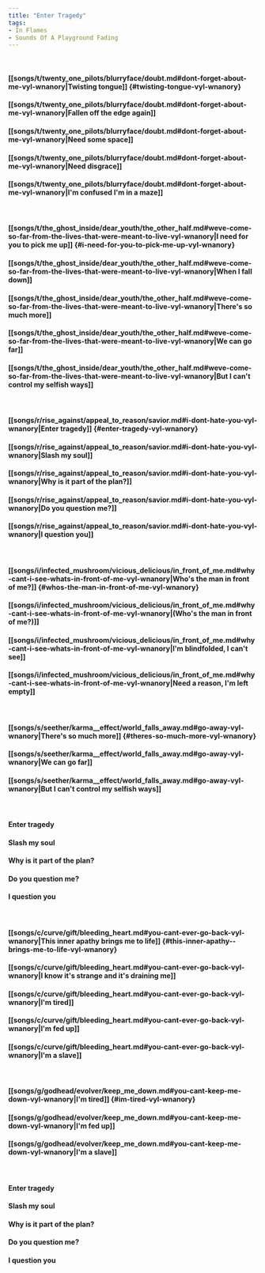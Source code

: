 ```yaml
---
title: "Enter Tragedy"
tags:
- In Flames
- Sounds Of A Playground Fading
---
```

&nbsp;
#### [[songs/t/twenty_one_pilots/blurryface/doubt.md#dont-forget-about-me-vyl-wnanory|Twisting tongue]] {#twisting-tongue-vyl-wnanory}
#### [[songs/t/twenty_one_pilots/blurryface/doubt.md#dont-forget-about-me-vyl-wnanory|Fallen off the edge again]]
#### [[songs/t/twenty_one_pilots/blurryface/doubt.md#dont-forget-about-me-vyl-wnanory|Need some space]]
#### [[songs/t/twenty_one_pilots/blurryface/doubt.md#dont-forget-about-me-vyl-wnanory|Need disgrace]]
#### [[songs/t/twenty_one_pilots/blurryface/doubt.md#dont-forget-about-me-vyl-wnanory|I'm confused I'm in a maze]]
&nbsp;
#### [[songs/t/the_ghost_inside/dear_youth/the_other_half.md#weve-come-so-far-from-the-lives-that-were-meant-to-live-vyl-wnanory|I need for you to pick me up]] {#i-need-for-you-to-pick-me-up-vyl-wnanory}
#### [[songs/t/the_ghost_inside/dear_youth/the_other_half.md#weve-come-so-far-from-the-lives-that-were-meant-to-live-vyl-wnanory|When I fall down]]
#### [[songs/t/the_ghost_inside/dear_youth/the_other_half.md#weve-come-so-far-from-the-lives-that-were-meant-to-live-vyl-wnanory|There's so much more]]
#### [[songs/t/the_ghost_inside/dear_youth/the_other_half.md#weve-come-so-far-from-the-lives-that-were-meant-to-live-vyl-wnanory|We can go far]]
#### [[songs/t/the_ghost_inside/dear_youth/the_other_half.md#weve-come-so-far-from-the-lives-that-were-meant-to-live-vyl-wnanory|But I can't control my selfish ways]]
&nbsp;
#### [[songs/r/rise_against/appeal_to_reason/savior.md#i-dont-hate-you-vyl-wnanory|Enter tragedy]] {#enter-tragedy-vyl-wnanory}
#### [[songs/r/rise_against/appeal_to_reason/savior.md#i-dont-hate-you-vyl-wnanory|Slash my soul]]
#### [[songs/r/rise_against/appeal_to_reason/savior.md#i-dont-hate-you-vyl-wnanory|Why is it part of the plan?]]
#### [[songs/r/rise_against/appeal_to_reason/savior.md#i-dont-hate-you-vyl-wnanory|Do you question me?]]
#### [[songs/r/rise_against/appeal_to_reason/savior.md#i-dont-hate-you-vyl-wnanory|I question you]]
&nbsp;
#### [[songs/i/infected_mushroom/vicious_delicious/in_front_of_me.md#why-cant-i-see-whats-in-front-of-me-vyl-wnanory|Who's the man in front of me?]] {#whos-the-man-in-front-of-me-vyl-wnanory}
#### [[songs/i/infected_mushroom/vicious_delicious/in_front_of_me.md#why-cant-i-see-whats-in-front-of-me-vyl-wnanory|(Who's the man in front of me?)]]
#### [[songs/i/infected_mushroom/vicious_delicious/in_front_of_me.md#why-cant-i-see-whats-in-front-of-me-vyl-wnanory|I'm blindfolded, I can't see]]
#### [[songs/i/infected_mushroom/vicious_delicious/in_front_of_me.md#why-cant-i-see-whats-in-front-of-me-vyl-wnanory|Need a reason, I'm left empty]]
&nbsp;
#### [[songs/s/seether/karma__effect/world_falls_away.md#go-away-vyl-wnanory|There's so much more]] {#theres-so-much-more-vyl-wnanory}
#### [[songs/s/seether/karma__effect/world_falls_away.md#go-away-vyl-wnanory|We can go far]]
#### [[songs/s/seether/karma__effect/world_falls_away.md#go-away-vyl-wnanory|But I can't control my selfish ways]]
&nbsp;
#### Enter tragedy
#### Slash my soul
#### Why is it part of the plan?
#### Do you question me?
#### I question you
&nbsp;
#### [[songs/c/curve/gift/bleeding_heart.md#you-cant-ever-go-back-vyl-wnanory|This inner apathy  brings me to life]] {#this-inner-apathy--brings-me-to-life-vyl-wnanory}
#### [[songs/c/curve/gift/bleeding_heart.md#you-cant-ever-go-back-vyl-wnanory|I know it's strange and it's draining me]]
#### [[songs/c/curve/gift/bleeding_heart.md#you-cant-ever-go-back-vyl-wnanory|I'm tired]]
#### [[songs/c/curve/gift/bleeding_heart.md#you-cant-ever-go-back-vyl-wnanory|I'm fed up]]
#### [[songs/c/curve/gift/bleeding_heart.md#you-cant-ever-go-back-vyl-wnanory|I'm a slave]]
&nbsp;
#### [[songs/g/godhead/evolver/keep_me_down.md#you-cant-keep-me-down-vyl-wnanory|I'm tired]] {#im-tired-vyl-wnanory}
#### [[songs/g/godhead/evolver/keep_me_down.md#you-cant-keep-me-down-vyl-wnanory|I'm fed up]]
#### [[songs/g/godhead/evolver/keep_me_down.md#you-cant-keep-me-down-vyl-wnanory|I'm a slave]]
&nbsp;
#### Enter tragedy
#### Slash my soul
#### Why is it part of the plan?
#### Do you question me?
#### I question you
